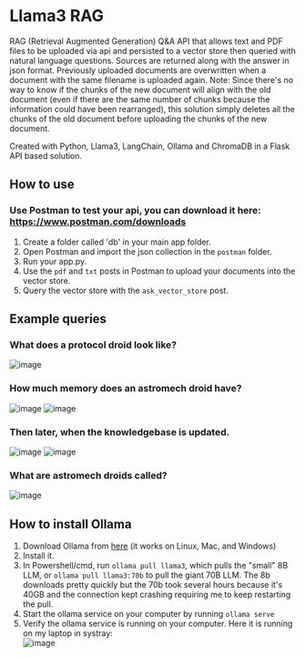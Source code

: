# Llama3 RAG
RAG (Retrieval Augmented Generation) Q&A API that allows text and PDF files to be uploaded via api and persisted to a vector store then queried with natural language questions.  Sources are returned along with the answer in json format. Previously uploaded documents are overwritten when a document with the same filename is uploaded again. Note: Since there's no way to know if the chunks of the new document will align with the old document (even if there are the same number of chunks because the information could have been rearranged), this solution simply deletes all the chunks of the old document before uploading the chunks of the new document.

Created with Python, Llama3, LangChain, Ollama and ChromaDB in a Flask API based solution.

## How to use
### Use Postman to test your api, you can download it here:  https://www.postman.com/downloads
1. Create a folder called 'db' in your main app folder.  
2. Open Postman and import the json collection in the `postman` folder.
3. Run your app.py.   
4. Use the `pdf` and `txt` posts in Postman to upload your documents into the vector store.  
5. Query the vector store with the `ask_vector_store` post.

## Example queries
### What does a protocol droid look like?
   ![image](https://github.com/rcorvus/LlamaRAG/assets/5025458/28992507-ed07-4985-a6cc-c3c7616db9eb)

### How much memory does an astromech droid have?  
![image](https://github.com/rcorvus/LlamaRAG/assets/5025458/97f17bee-e946-48be-b2a3-f59fe5034300)
![image](https://github.com/rcorvus/LlamaRAG/assets/5025458/c3cd4a9a-10a4-42be-9b89-5027ff0e570d)


### Then later, when the knowledgebase is updated.  
![image](https://github.com/rcorvus/LlamaRAG/assets/5025458/ff80a245-e480-492c-bb18-ec4f96e500e9)
![image](https://github.com/rcorvus/LlamaRAG/assets/5025458/f60b047c-4f73-473a-a7e4-424f7b6728cd)


### What are astromech droids called?
   ![image](https://github.com/rcorvus/LlamaRAG/assets/5025458/0de91f6a-40d3-4127-b445-7acf03d98470)

## How to install Ollama

1. Download Ollama from [here](https://ollama.com/download) (it works on Linux, Mac, and Windows)  
2. Install it.
3. In Powershell/cmd, run ```ollama pull llama3```, which pulls the "small" 8B LLM, or ```ollama pull llama3:70b``` to pull the giant 70B LLM.  The 8b downloads pretty quickly but the 70b took several hours because it's 40GB and the connection kept crashing requiring me to keep restarting the pull.
4. Start the ollama service on your computer by running ```ollama serve```
5.  Verify the ollama service is running on your computer.  Here it is running on my laptop in systray:  
![image](https://github.com/rcorvus/R2D2OpenAILlama3/assets/5025458/6e5e3906-86eb-42b0-b450-4cb8dbb8a2e7)

